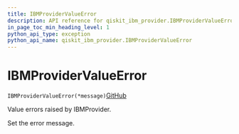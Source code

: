 ```yaml
---
title: IBMProviderValueError
description: API reference for qiskit_ibm_provider.IBMProviderValueError
in_page_toc_min_heading_level: 1
python_api_type: exception
python_api_name: qiskit_ibm_provider.IBMProviderValueError
---
```


# IBMProviderValueError

<span id="qiskit_ibm_provider.IBMProviderValueError" />

`IBMProviderValueError(*message)`[GitHub](https://github.com/qiskit/qiskit-ibm-provider/tree/stable/0.8/qiskit_ibm_provider/exceptions.py "view source code")

Value errors raised by IBMProvider.

Set the error message.


